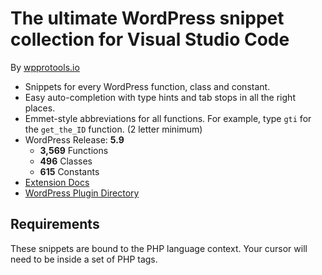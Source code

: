 # The ultimate WordPress snippet collection for Visual Studio Code

By [wpprotools.io](https://www.wpprotools.io/)

*	Snippets for every WordPress function, class and constant.
*	Easy auto-completion with type hints and tab stops in all the right places.
*	Emmet-style abbreviations for all functions. For example, type `gti` for the `get_the_ID` function. (2 letter minimum)
*	WordPress Release: **5.9**
	-	**3,569** Functions
	-	**496** Classes
	-	**615** Constants
*	[Extension Docs](https://wpprotools.io/vscode-snippets/)
*	[WordPress Plugin Directory](https://wpprotools.io/plugins/)

## Requirements

These snippets are bound to the PHP language context. Your cursor will need to be inside a set of PHP tags.